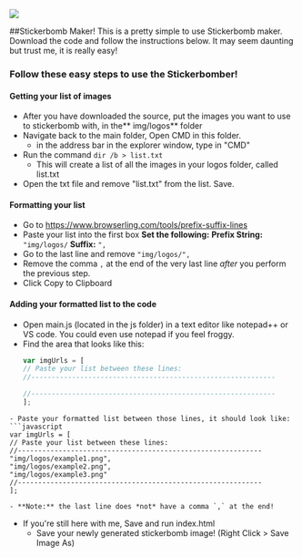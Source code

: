 ![](https://i.imgur.com/yaiiEhN.png)

##Stickerbomb Maker!
This is a pretty simple to use Stickerbomb maker. Download the code and follow the instructions below. It may seem daunting but trust me, it is really easy!

### Follow these easy steps to use the Stickerbomber!

#### Getting your list of images
- After you have downloaded the source, put the images you want to use to stickerbomb with, in the** img/logos** folder
- Navigate back to the main folder, Open CMD in this folder.
	- in the address bar in the explorer window, type in "CMD"
- Run the command `dir /b > list.txt`
	- This will create a list of all the images in your logos folder, called list.txt
- Open the txt file and remove "list.txt" from the list. Save.

#### Formatting your list
- Go to https://www.browserling.com/tools/prefix-suffix-lines
- Paste your list into the first box
**Set the following:**
	**Prefix String:** `"img/logos/`
	**Suffix:** `",`
- Go to the last line and remove `"img/logos/",`
- Remove the comma `,` at the end of the very last line *after* you perform the previous step.
- Click Copy to Clipboard

#### Adding your formatted list to the code
- Open main.js (located in the js folder) in a text editor like notepad++ or VS code. You could even use notepad if you feel froggy. 
- Find the area that looks like this:
    ```javascript
	var imgUrls = [
    // Paste your list between these lines:
    //------------------------------------------------------------
    
    //------------------------------------------------------------
    ];
```
- Paste your formatted list between those lines, it should look like:
```javascript
var imgUrls = [
// Paste your list between these lines:
//------------------------------------------------------------
"img/logos/example1.png",
"img/logos/example2.png",
"img/logos/example3.png"
//------------------------------------------------------------
];
```
	- **Note:** the last line does *not* have a comma `,` at the end!
- If you're still here with me, Save and run index.html
	- Save your newly generated stickerbomb image! (Right Click > Save Image As)
